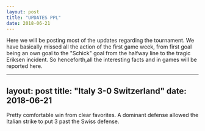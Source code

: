 ```yaml
---
layout: post
title: "UPDATES PPL"
date: 2018-06-21
---
```


Here we will be posting most of the updates regarding the tournament. We have basically missed all the action of the first game week, from first goal being an own goal to the "Schick" goal from the halfway line to the tragic Eriksen incident. So henceforth,all the interesting facts and in games will be reported here.

---
layout: post
title: "Italy 3-0 Switzerland"
date: 2018-06-21
---

Pretty comfortable win from clear favorites. A dominant defense allowed the Italian strike to put 3 past the Swiss defense.
